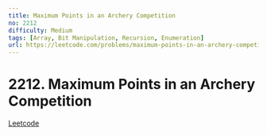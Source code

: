 ```yaml
---
title: Maximum Points in an Archery Competition
no: 2212
difficulty: Medium
tags: [Array, Bit Manipulation, Recursion, Enumeration]
url: https://leetcode.com/problems/maximum-points-in-an-archery-competition/
---
```


# 2212. Maximum Points in an Archery Competition

[Leetcode](https://leetcode.com/problems/maximum-points-in-an-archery-competition/)

